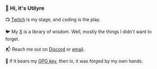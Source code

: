 ### 👋 Hi, it's Utilyre

📺 [Twitch][twitch] is my stage, and coding is the play.

🐦 My [X][x] is a library of wisdom. Well, mostly the things I didn't want to 
forget.

📬 Reach me out on [Discord][discord] or [email][email].

🔑 If it bears my [GPG key][gpg], then lo, it was forged by my own hands.

[twitch]: https://twitch.tv/utilyre
[x]: https://x.com/utilyre
[discord]: https://discordapp.com/users/1018838890313953280
[email]: mailto:utilyre@gmail.com
[gpg]: https://github.com/utilyre.gpg
